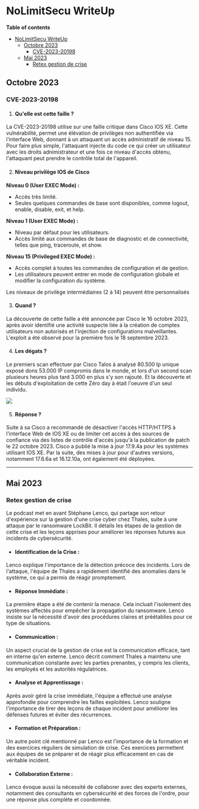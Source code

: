 # NoLimitSecu WriteUp
**Table of contents**
- [NoLimitSecu WriteUp](#nolimitsecu-writeup)
  - [Octobre 2023](#octobre-2023)
    - [CVE-2023-20198](#cve-2023-20198)
  - [Mai 2023](#mai-2023)
    - [Retex gestion de crise](#retex-gestion-de-crise)

## Octobre 2023
### CVE-2023-20198

1. #### Qu'elle est cette faille ?
La CVE-2023-20198 utilise sur une faille critique dans Cisco IOS XE. Cette vulnérabilité, permet une élévation de privilèges non authentifiée via l'interface Web, donnant à un attaquant un accès administratif de niveau 15. Pour faire plus simple, l'attaquant injecte du code ce qui créer un utilisateur avec les droits adnimistrateur et une fois ce niveau d'accès obtenu, l'attaquant peut prendre le contrôle total de l'appareil.

2. #### Niveau privilège IOS de Cisco
**Niveau 0 (User EXEC Mode) :**

- Accès très limité.
- Seules quelques commandes de base sont disponibles, comme logout, enable, disable, exit, et help.

**Niveau 1 (User EXEC Mode) :**

- Niveau par défaut pour les utilisateurs.
- Accès limité aux commandes de base de diagnostic et de connectivité, telles que ping, traceroute, et show.

**Niveau 15 (Privileged EXEC Mode) :**

- Accès complet à toutes les commandes de configuration et de gestion.
- Les utilisateurs peuvent entrer en mode de configuration globale et modifier la configuration du système.
  
Les niveaux de privilège intermédiaires (2 à 14) peuvent être personnalisés

3. #### Quand ?

La découverte de cette faille a été annoncée par Cisco le 16 octobre 2023, après avoir identifié une activité suspecte liée à la création de comptes utilisateurs non autorisés et l'injection de configurations malveillantes. L'exploit a été observé pour la première fois le 18 septembre 2023. 

4. #### Les dégats ?

Le premiers scan effectuer par Cisco Talos à analysé 80.500 Ip unique exposé dons 53.000 IP compromis dans le monde, et lors d'un second scan plusieurs heures plus tard 3.000 en plus s'y son rajouté. Et la découverte et les débuts d'exploitation de cette Zéro day à était l'oeuvre d'un seul individu.

![](https://media.licdn.com/dms/image/D4E2CAQF0C8gKTAPc9Q/comment-image-shrink_8192_1280/0/1697621519777?e=1722589200&v=beta&t=glxosnmF7EohMIt8G0N38YFIvyzdX8sUu-l6hIJNHoM)


 5. #### Réponse ?

Suite à sa Cisco a recommandé de désactiver l'accès HTTP/HTTPS à l'interface Web de IOS XE ou de limiter cet accès à des sources de confiance via des listes de contrôle d'accès jusqu'à la publication de patch le 22 octobre 2023. Cisco a publié la mise à jour 17.9.4a pour les systèmes utilisant IOS XE. Par la suite, des mises à jour pour d'autres versions, notamment 17.6.6a et 16.12.10a, ont également été déployées.
___

## Mai 2023
### Retex gestion de crise

Le podcast met en avant Stéphane Lenco, qui partage son retour d'expérience sur la gestion d'une crise cyber chez Thales, suite à une attaque par le ransomware LockBit. Il détails les étapes de la gestion de cette crise et les leçons apprises pour améliorer les réponses futures aux incidents de cybersécurité.

- #### Identification de la Crise :

Lenco explique l'importance de la détection précoce des incidents. Lors de l'attaque, l'équipe de Thales a rapidement identifié des anomalies dans le système, ce qui a permis de réagir promptement.

- #### Réponse Immédiate :

La première étape a été de contenir la menace. Cela incluait l'isolement des systèmes affectés pour empêcher la propagation du ransomware. Lenco insiste sur la nécessité d'avoir des procédures claires et préétablies pour ce type de situations.

- #### Communication :

Un aspect crucial de la gestion de crise est la communication efficace, tant en interne qu'en externe. Lenco décrit comment Thales a maintenu une communication constante avec les parties prenantes, y compris les clients, les employés et les autorités régulatrices.

- #### Analyse et Apprentissage :

Après avoir géré la crise immédiate, l'équipe a effectué une analyse approfondie pour comprendre les failles exploitées. Lenco souligne l'importance de tirer des leçons de chaque incident pour améliorer les défenses futures et éviter des récurrences.

- #### Formation et Préparation :

Un autre point clé mentionné par Lenco est l'importance de la formation et des exercices réguliers de simulation de crise. Ces exercices permettent aux équipes de se préparer et de réagir plus efficacement en cas de véritable incident.

- #### Collaboration Externe :

Lenco évoque aussi la nécessité de collaborer avec des experts externes, notamment des consultants en cybersécurité et des forces de l'ordre, pour une réponse plus complète et coordonnée.
